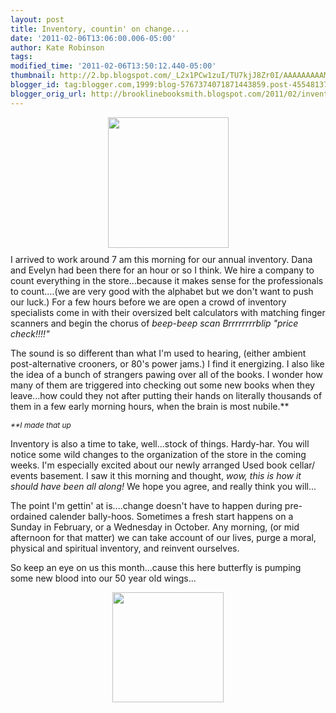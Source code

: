 ```yaml
---
layout: post
title: Inventory, countin' on change....
date: '2011-02-06T13:06:00.006-05:00'
author: Kate Robinson
tags: 
modified_time: '2011-02-06T13:50:12.440-05:00'
thumbnail: http://2.bp.blogspot.com/_L2x1PCw1zuI/TU7kjJ8Zr0I/AAAAAAAAAM4/_seatEuRCRg/s72-c/a-counting-sheep2.gif
blogger_id: tag:blogger.com,1999:blog-5767374071871443859.post-4554813768914583271
blogger_orig_url: http://brooklinebooksmith.blogspot.com/2011/02/inventory-countin-on-change.html
---
```


<p><img style="TEXT-ALIGN: center; MARGIN: 0px auto 10px; WIDTH: 193px; DISPLAY: block; HEIGHT: 209px; CURSOR: hand" id="BLOGGER_PHOTO_ID_5570641081719697218" border="0" alt="" src="http://2.bp.blogspot.com/_L2x1PCw1zuI/TU7kjJ8Zr0I/AAAAAAAAAM4/_seatEuRCRg/s400/a-counting-sheep2.gif" />I arrived to work around 7 am this morning for our annual inventory. Dana and Evelyn had been there for an hour or so I think. We hire a company to count everything in the store...because it makes sense for the professionals to count....(we are very good with the alphabet but we don't want to push our luck.) For a few hours before we are open a crowd of inventory specialists come in with their oversized belt calculators with matching finger scanners and begin the chorus of <em>beep-beep scan Brrrrrrrrblip "price check!!!!"</em></p><p>The sound is so different than what I'm used to hearing, (either ambient post-alternative crooners, or 80's power jams.) I find it energizing. I also like the idea of a bunch of strangers pawing over all of the books. I wonder how many of them are triggered into checking out some new books when they leave...how could they not after putting their hands on literally thousands of them in a few early morning hours, when the brain is most nubile.**</p><p><em><span style="font-size:85%;">**I made that up</span></em></p><p>Inventory is also a time to take, well...stock of things. Hardy-har. You will notice some wild changes to the organization of the store in the coming weeks. I'm especially excited about our newly arranged Used book cellar/ events basement. I saw it this morning and thought, <em>wow, this is how it should have been all along! </em>We hope you agree, and really think you will...</p><p>The point I'm gettin' at is....change doesn't have to happen during pre-ordained calender bally-hoos. Sometimes a fresh start happens on a Sunday in February, or a Wednesday in October. Any morning, (or mid afternoon for that matter) we can take account of our lives, purge a moral, physical and spiritual inventory, and reinvent ourselves. </p><p>So keep an eye on us this month...cause this here butterfly is pumping some new blood into our 50 year old wings...</p><p><img style="TEXT-ALIGN: center; MARGIN: 0px auto 10px; WIDTH: 178px; DISPLAY: block; HEIGHT: 176px; CURSOR: hand" id="BLOGGER_PHOTO_ID_5570641207270329090" border="0" alt="" src="http://2.bp.blogspot.com/_L2x1PCw1zuI/TU7kqdqASwI/AAAAAAAAANA/uAUMmaEeyl4/s400/Counting%252520cookies.jpg" /></p>